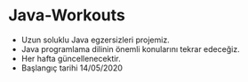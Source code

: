 # Java-Workouts

* Uzun soluklu Java egzersizleri projemiz.
* Java programlama dilinin önemli konularını tekrar edeceğiz.
* Her hafta güncellenecektir.
* Başlangıç tarihi 14/05/2020

